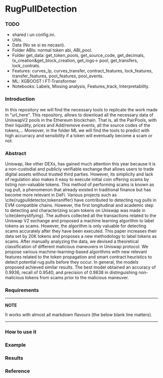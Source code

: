 # RugPullDetection


### TODO
- shared i un config.ini.
- Utils.
- Data (No se si es necasri).
- Folder ABIs: normal token abi, ABI_pool.
- Folder get_data: get_token_pools, get_source_code, get_decimals, tx_creation&get_block_creation, get_logs-> pool, get_transfers, lock_contrats.
- Features: curves_lp, curves_transfer, contract_features, lock_features, transfer_features, pool_features, pool_events.
- ML: XGBOOST i FT-Transformer
- Notebooks: Labels, Missing analysis, Features_track, Interpretability.

### Introduction

In this repository we will find the necessary tools to replicate the work made in "url_here". This repository, allows to download all the necessary data of UniswapV2 pools in the Ethereum blockchain. That is, all the PairPools, with their liquidity, prices and Add/remove events, all the source codes of the tokens,...
Moreover, in the folder ML we will find the tools to predict with high accurracy and sensibility if a token will eventually become a scam or not.

### Abstract

Uniswap, like other DEXs, has gained much attention this year because it is a non-custodial and publicly verifiable exchange that allows users to trade digital assets without trusted third parties. However, its simplicity and lack of regulation also makes it easy to execute initial coin offering scams by listing non-valuable tokens. This method of performing scams is known as rug pull, a phenomenon that already existed in traditional finance but has become more relevant in DeFi. Various projects such as \cite{rugpulldetector,tokensniffer}  have contributed to detecting rug pulls in EVM compatible chains. However, the first longitudinal and academic step to detecting and characterizing scam tokens on Uniswap was made in \cite{demystifying}. The authors collected all the transactions related to the Uniswap V2 exchange and proposed a machine learning algorithm to label tokens as scams. However, the algorithm is only valuable for detecting scams accurately after they have been executed. This paper increases their data set by 20K tokens and proposes a new methodology to label tokens as scams. After manually analyzing the data, we devised a theoretical classification of different malicious maneuvers in Uniswap protocol. We propose various machine-learning-based algorithms with new relevant features related to the token propagation and smart contract heuristics to detect potential rug pulls before they occur. In general, the models proposed achieved similar results. The best model obtained an accuracy of 0.9936, recall of 0.9540, and precision of 0.9838 in distinguishing  non-malicious tokens from scams prior to the malicious maneuver.

### Requirements

---
**NOTE**

It works with almost all markdown flavours (the below blank line matters).

---

### How to use it



### Example


### Results


### Reference




